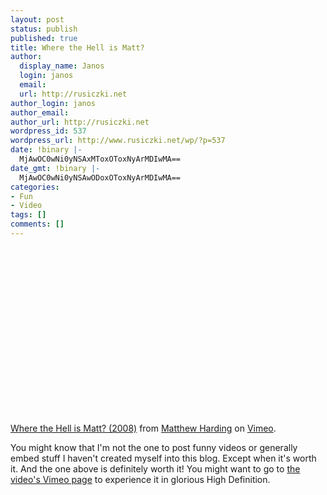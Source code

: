 ```yaml
---
layout: post
status: publish
published: true
title: Where the Hell is Matt?
author:
  display_name: Janos
  login: janos
  email: 
  url: http://rusiczki.net
author_login: janos
author_email: 
author_url: http://rusiczki.net
wordpress_id: 537
wordpress_url: http://www.rusiczki.net/wp/?p=537
date: !binary |-
  MjAwOC0wNi0yNSAxMToxOToxNyArMDIwMA==
date_gmt: !binary |-
  MjAwOC0wNi0yNSAwODoxOToxNyArMDIwMA==
categories:
- Fun
- Video
tags: []
comments: []
---
```

<p><object width="500" height="281"><param name="allowfullscreen" value="true" /><param name="allowscriptaccess" value="always" /><param name="movie" value="http://www.vimeo.com/moogaloop.swf?clip_id=1211060&amp;server=www.vimeo.com&amp;show_title=1&amp;show_byline=1&amp;show_portrait=0&amp;color=ffffff&amp;fullscreen=1" /><embed src="http://www.vimeo.com/moogaloop.swf?clip_id=1211060&amp;server=www.vimeo.com&amp;show_title=1&amp;show_byline=1&amp;show_portrait=0&amp;color=ffffff&amp;fullscreen=1" type="application/x-shockwave-flash" allowfullscreen="true" allowscriptaccess="always" width="500" height="281"></embed></object><br />
<a href="http://www.vimeo.com/1211060?pg=embed&sec=1211060">Where the Hell is Matt? (2008)</a> from <a href="http://www.vimeo.com/user484313?pg=embed&sec=1211060">Matthew Harding</a> on <a href="http://vimeo.com?pg=embed&sec=1211060">Vimeo</a>.</p>
<p>You might know that I'm not the one to post funny videos or generally embed stuff I haven't created myself into this blog. Except when it's worth it. And the one above is definitely worth it! You might want to go to <a href="http://www.vimeo.com/1211060">the video's Vimeo page</a> to experience it in glorious High Definition.</p>
